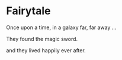# Fairytale

Once upon a time, in a galaxy far, far away ...

They found the magic sword.

and they lived happily ever after.

